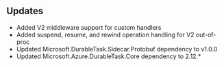 ## Updates

* Added V2 middleware support for custom handlers
* Added suspend, resume, and rewind operation handling for V2 out-of-proc
* Updated Microsoft.DurableTask.Sidecar.Protobuf dependency to v1.0.0
* Updated Microsoft.Azure.DurableTask.Core dependency to 2.12.*
